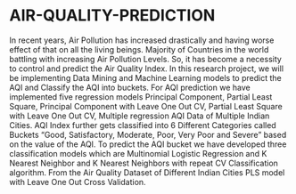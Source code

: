 # AIR-QUALITY-PREDICTION
In recent years, Air Pollution has increased drastically and having worse effect of that on all the living beings. Majority of Countries in the world battling with increasing Air Pollution Levels. So, it has become a necessity to control and predict the Air Quality Index. In this research project, we will be implementing Data Mining and Machine Learning models to predict the AQI and Classify the AQI into buckets. For AQI prediction we have implemented five regression models Principal Component, Partial Least Square, Principal Component with Leave One Out CV, Partial Least Square with Leave One Out CV, Multiple regression AQI Data of Multiple Indian Cities. AQI Index further gets classified into 6 Different Categories called Buckets “Good, Satisfactory, Moderate, Poor, Very Poor and Severe” based on the value of the AQI. To predict the AQI bucket we have developed three classification models which are Multinomial Logistic Regression and K Nearest Neighbor and K Nearest Neighbors with repeat CV Classification algorithm. From the Air Quality Dataset of Different Indian Cities PLS model with Leave One Out Cross Validation.
